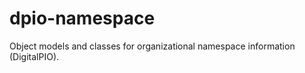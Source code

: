 dpio-namespace
==============
Object models and classes for organizational namespace information (DigitalPIO).
